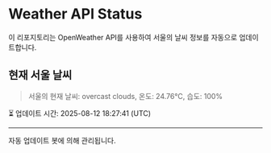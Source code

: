
# Weather API Status

이 리포지토리는 OpenWeather API를 사용하여 서울의 날씨 정보를 자동으로 업데이트합니다.

## 현재 서울 날씨
> 서울의 현재 날씨: overcast clouds, 온도: 24.76°C, 습도: 100%

⏳ 업데이트 시간: 2025-08-12 18:27:41 (UTC)

---
자동 업데이트 봇에 의해 관리됩니다.
